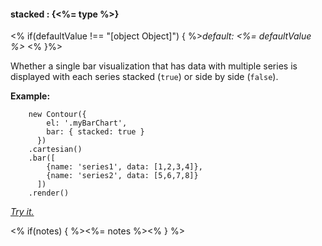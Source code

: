 #### **stacked** : {<%= type %>}

<% if(defaultValue !== "[object Object]") { %>*default: <%= defaultValue %>* <% }%>

Whether a single bar visualization that has data with multiple series is displayed with each series stacked (`true`) or side by side (`false`).

**Example:**

		new Contour({
		    el: '.myBarChart',
		    bar: { stacked: true }
		  })
		.cartesian()
		.bar([
		    {name: 'series1', data: [1,2,3,4]}, 
		    {name: 'series2', data: [5,6,7,8]}
		  ])
		.render()

*[Try it.](http://jsfiddle.net/gh/get/library/pure/forio/contour/tree/master/src/documentation/fiddle/config.bar.stacked/)*

<% if(notes) { %><%= notes %><% } %>

